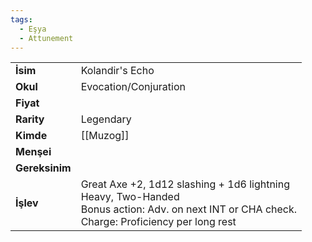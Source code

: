 ```yaml
---
tags:
  - Eşya
  - Attunement
---  
```

  
  
  
|  |  |  
|---|---|  
| **İsim** | Kolandir's Echo|  
| **Okul** | Evocation/Conjuration|  
| **Fiyat** | |  
| **Rarity** | Legendary|  
| **Kimde** | [[Muzog]]|  
| **Menşei** | |  
| **Gereksinim** | |  
| **İşlev** | Great Axe +2, 1d12 slashing + 1d6 lightning<br>Heavy, Two-Handed<br>Bonus action: Adv. on next INT or CHA check.<br>Charge: Proficiency per long rest|  
  
  
